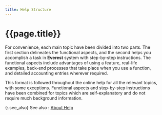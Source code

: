 ```yaml
---
title: Help Structure
---
```


# {{page.title}}

For convenience, each main topic have been divided into two parts. The first section delineates the functional aspects, and the second helps you accomplish a task in **Everest** system with step-by-step instructions. The functional aspects include advantages of using a feature, real-life examples, back-end processes that take place when you use a function, and detailed accounting entries wherever required.

This format is followed throughout the online help for all the relevant topics, with some exceptions. Functional aspects and step-by-step instructions have been combined for topics which are self-explanatory and do not require much background information.

{:.see_also}
See also
: [About Help]({{site.aoh_baseurl}}/about-help.html)